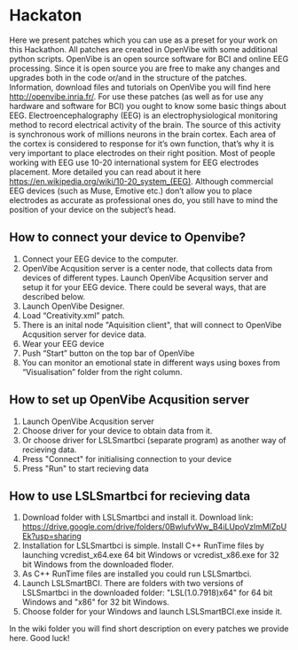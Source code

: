 # Hackaton

Here we present patches which you can use as a preset for your work on this Hackathon. All patches are created in OpenVibe with some additional python scripts. OpenVibe is an open source software for BCI and online EEG processing. Since it is open source you are free to make any changes and upgrades both in the code or/and in the structure of the patches. Information, download files and tutorials on OpenVibe you will find here http://openvibe.inria.fr/. For use these patches (as well as for use any hardware and software for BCI) you ought to know some basic things about EEG. Electroencephalography (EEG) is an electrophysiological monitoring method to record electrical activity of the brain. The source of this activity is synchronous work of millions neurons in the brain cortex. Each area of the corteх is considered to response for it’s own function, that’s why it is very important to place electrodes on their right position. Most of people working with EEG use 10-20 international system for EEG electrodes placement. More detailed you can read about it here https://en.wikipedia.org/wiki/10-20_system_(EEG). Although commercial EEG devices (such as Muse, Emotive etc.) don’t allow you to place electrodes as accurate as professional ones do, you still have to mind the position of your device on the subject’s head.

## How to connect your device to Openvibe?

1. Connect your EEG device to the computer.
1. OpenVibe Acqusition server is a center node, that collects data from devices of different types. Launch OpenVibe Acqusition server and setup it for your EEG device. There could be several ways, that are described below.
1. Launch OpenVibe Designer.
1. Load “Creativity.xml” patch.
1. There is an inital node "Aquisition client", that will connect to OpenVibe Acqusition server for device data.
1. Wear your EEG device
1. Push “Start” button on the top bar of OpenVibe
1. You can monitor an emotional state in different ways using boxes from “Visualisation” folder from the right column.

## How to set up OpenVibe Acqusition server

1. Launch OpenVibe Acqusition server
1. Choose driver for your device to obtain data from it.
1. Or choose driver for LSLSmartbci (separate program) as another way of recieving data.
1. Press "Connect" for initialising connection to your device
1. Press "Run" to start recieving data

## How to use LSLSmartbci for recieving data

1. Download folder with LSLSmartbci and install it. Download link: https://drive.google.com/drive/folders/0BwlufvWw_B4iLUpoVzlmMlZpUEk?usp=sharing
1. Installation for LSLSmartbci is simple. Install C++ RunTime files by launching vcredist_x64.exe 64 bit Windows or vcredist_x86.exe for 32 bit Windows from the downloaded floder. 
1. As C++ RunTime files are installed you could run LSLSmartbci.
1. Launch LSLSmartBCI. There are folders with two versions of LSLSmartbci in the downloaded folder: "LSL(1.0.7918)x64" for 64 bit Windows and "x86" for 32 bit Windows. 
1. Choose folder for your Windows and launch LSLSmartBCI.exe inside it.

In the wiki folder you will find short description on every patches we provide here. Good luck!
